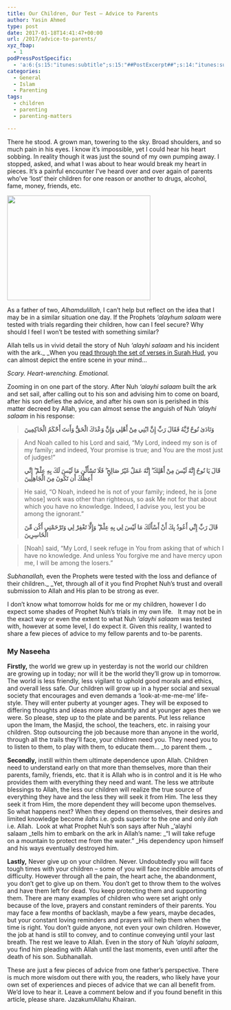 ```yaml
---
title: Our Children, Our Test – Advice to Parents
author: Yasin Ahmed
type: post
date: 2017-01-18T14:41:47+00:00
url: /2017/advice-to-parents/
xyz_fbap:
  - 1
podPressPostSpecific:
  - 'a:6:{s:15:"itunes:subtitle";s:15:"##PostExcerpt##";s:14:"itunes:summary";s:15:"##PostExcerpt##";s:15:"itunes:keywords";s:17:"##WordPressCats##";s:13:"itunes:author";s:10:"##Global##";s:15:"itunes:explicit";s:2:"No";s:12:"itunes:block";s:2:"No";}'
categories:
  - General
  - Islam
  - Parenting
tags:
  - children
  - parenting
  - parenting-matters

---
```

There he stood. A grown man, towering to the sky. Broad shoulders, and so much pain in his eyes. I know it&#8217;s impossible, yet I could hear his heart sobbing. In reality though it was just the sound of my own pumping away. I stopped, asked, and what I was about to hear would break my heart in pieces. It&#8217;s a painful encounter I&#8217;ve heard over and over again of parents who&#8217;ve &#8216;lost&#8217; their children for one reason or another to drugs, alcohol, fame, money, friends, etc.

<img class="alignnone" src="http://thinkingmomsrevolution.com/wp-content/uploads/2012/12/holding-hands.jpg" alt="" width="333" height="243" />

As a father of two, _Alhamdulillah_, I can&#8217;t help but reflect on the idea that I may be in a similar situation one day. If the Prophets _&#8216;alayhum salaam_ were tested with trials regarding their children, how can I feel secure? Why should I feel I won&#8217;t be tested with something similar?

Allah tells us in vivid detail the story of Nuh _&#8216;alayhi salaam_ and his incident with the ark._ _When you <span style="text-decoration: underline;"><a href="http://He said, &quot;O Noah, indeed he is not of your family; indeed, he is [one whose] work was other than righteous, so ask Me not for that about which you have no knowledge. Indeed, I advise you, lest you be among the ignorant.&quot;" target="_blank">read through the set of verses in Surah Hud</a></span>, you can almost depict the entire scene in your mind&#8230;

_Scary. Heart-wrenching. Emotional._

Zooming in on one part of the story. After Nuh _&#8216;alayhi salaam_ built the ark and set sail, after calling out to his son and advising him to come on board, after his son defies the advice, and after his own son is perished in this matter decreed by Allah, you can almost sense the anguish of Nuh _&#8216;alayhi salaam_ in his response:

> **وَنَادَىٰ نُوحٌ رَّبَّهُ فَقَالَ رَبِّ إِنَّ ابْنِي مِنْ أَهْلِي وَإِنَّ وَعْدَكَ الْحَقُّ وَأَنتَ أَحْكَمُ الْحَاكِمِينَ**
  
> And Noah called to his Lord and said, &#8220;My Lord, indeed my son is of my family; and indeed, Your promise is true; and You are the most just of judges!&#8221;
> 
> **قَالَ يَا نُوحُ إِنَّهُ لَيْسَ مِنْ أَهْلِكَ ۖ إِنَّهُ عَمَلٌ غَيْرُ صَالِحٍ ۖ فَلَا تَسْأَلْنِ مَا لَيْسَ لَكَ بِهِ عِلْمٌ ۖ إِنِّي أَعِظُكَ أَن تَكُونَ مِنَ الْجَاهِلِينَ**
  
> <span id="verse_1519_language_6_content">He said, &#8220;O Noah, indeed he is not of your family; indeed, he is [one whose] work was other than righteous, so ask Me not for that about which you have no knowledge. Indeed, I advise you, lest you be among the ignorant.&#8221;</span>
> 
> **قَالَ رَبِّ إِنِّي أَعُوذُ بِكَ أَنْ أَسْأَلَكَ مَا لَيْسَ لِي بِهِ عِلْمٌ ۖ وَإِلَّا تَغْفِرْ لِي وَتَرْحَمْنِي أَكُن مِّنَ الْخَاسِرِينَ**
  
> [Noah] said, &#8220;My Lord, I seek refuge in You from asking that of which I have no knowledge. And unless You forgive me and have mercy upon me, I will be among the losers.&#8221;

_Subhanallah,_ even the Prophets were tested with the loss and defiance of their children._ _Yet, through all of it you find Prophet Nuh&#8217;s trust and overall submission to Allah and His plan to be strong as ever.

I don&#8217;t know what tomorrow holds for me or my children, however I do expect some shades of Prophet Nuh&#8217;s trials in my own life.   It may not be in the exact way or even the extent to what Nuh _&#8216;alayhi salaam_ was tested with, however at some level, I do expect it. Given this reality, I wanted to share a few pieces of advice to my fellow parents and to-be parents.

### My Naseeha

**Firstly,** the world we grew up in yesterday is not the world our children are growing up in today; nor will it be the world they&#8217;ll grow up in tomorrow. The world is less friendly, less vigilant to uphold good morals and ethics, and overall less safe. Our children will grow up in a hyper social and sexual society that encourages and even demands a &#8216;look-at-me-me-me&#8217; life-style. They will enter puberty at younger ages. They will be exposed to differing thoughts and ideas more abundantly and at younger ages then we were. So please, step up to the plate and be parents. Put less reliance upon the Imam, the Masjid, the school, the teachers, etc. in raising your children. Stop outsourcing the job because more than anyone in the world, through all the trails they&#8217;ll face, your children need you. They need you to to listen to them, to play with them, to educate them&#8230; _to parent them. _

**Secondly,** instill within them ultimate dependence upon Allah. Children need to understand early on that more than themselves, more than their parents, family, friends, etc. that it is Allah who is in control and it is He who provides them with everything they need and want. The less we attribute blessings to Allah, the less our children will realize the true source of everything they have and the less they will seek it from Him. The less they seek it from Him, the more dependent they will become upon themselves. So what happens next? When they depend on themselves, their desires and limited knowledge become _ilahs_ i.e. gods superior to the one and only _ilah_ i.e. Allah.  Look at what Prophet Nuh&#8217;s son says after Nuh _&#8216;alayhi salaam _tells him to embark on the ark in Allah&#8217;s name: _&#8220;I will take refuge on a mountain to protect me from the water.&#8221; _His dependency upon himself and his ways eventually destroyed him.

**Lastly,** Never give up on your children. Never. Undoubtedly you will face tough times with your children &#8211; some of you will face incredible amounts of difficulty. However through all the pain, the heart ache, the abandonment, you don&#8217;t get to give up on them. You don&#8217;t get to throw them to the wolves and have them left for dead. You keep protecting them and supporting them. There are many examples of children who were set aright only because of the love, prayers and constant reminders of their parents. You may face a few months of backlash, maybe a few years, maybe decades, but your constant loving reminders and prayers will help them when the time is right. You don&#8217;t guide anyone, not even your own children. However, the job at hand is still to convey, and to continue conveying until your last breath. The rest we leave to Allah. Even in the story of Nuh _&#8216;alayhi salaam_, you find him pleading with Allah until the last moments, even until after the death of his son. Subhanallah.

These are just a few pieces of advice from one father&#8217;s perspective. There is much more wisdom out there with you, the readers, who likely have your own set of experiences and pieces of advice that we can all benefit from. We&#8217;d love to hear it. Leave a comment below and if you found benefit in this article, please share. JazakumAllahu Khairan.
